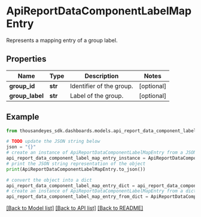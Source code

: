 # ApiReportDataComponentLabelMapEntry

Represents a mapping entry of a group label.

## Properties

Name | Type | Description | Notes
------------ | ------------- | ------------- | -------------
**group_id** | **str** | Identifier of the group. | [optional] 
**group_label** | **str** | Label of the group. | [optional] 

## Example

```python
from thousandeyes_sdk.dashboards.models.api_report_data_component_label_map_entry import ApiReportDataComponentLabelMapEntry

# TODO update the JSON string below
json = "{}"
# create an instance of ApiReportDataComponentLabelMapEntry from a JSON string
api_report_data_component_label_map_entry_instance = ApiReportDataComponentLabelMapEntry.from_json(json)
# print the JSON string representation of the object
print(ApiReportDataComponentLabelMapEntry.to_json())

# convert the object into a dict
api_report_data_component_label_map_entry_dict = api_report_data_component_label_map_entry_instance.to_dict()
# create an instance of ApiReportDataComponentLabelMapEntry from a dict
api_report_data_component_label_map_entry_from_dict = ApiReportDataComponentLabelMapEntry.from_dict(api_report_data_component_label_map_entry_dict)
```
[[Back to Model list]](../README.md#documentation-for-models) [[Back to API list]](../README.md#documentation-for-api-endpoints) [[Back to README]](../README.md)


